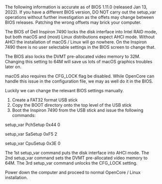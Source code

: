 The following information is accurate as of BIOS 1.11.0 (released Jan 13, 2022). If you have a different BIOS version, DO NOT carry out the setup_var operations without further investigation as the offets may change between BIOS releases. Patching the wrong offsets may brick your computer.

The BIOS of Dell Inspiron 7490 locks the disk interface into Intel RAID mode, but both macOS and (most) Linux distributions expect AHCI mode. Without AHCI the installation of macOS / Linux will go nowhere. On the Inspiron 7490 there is no user selectable settings in the BIOS screen to change that.

The BIOS also locks the DVMT pre-allocated video memory to 32M. Changing this setting to 64M will save us lots of macOS graphics troubles later on.

macOS also requires the CFG_LOCK flag be disabled. While OpenCore can handle this issue in the configuration file, we may as well do it in the BIOS.

Luckily we can change the relevant BIOS settings manually.

1. Create a FAT32 format USB stick
2. Copy the BOOT directory onto the top level of the USB stick
3. Boot the Inspiron 7490 from the USB stick and issue the following commands:

setup_var PchSetup 0x44 0

setup_var SaSetup 0xF5 2

setup_var CpuSetup 0x3E 0


The 1st setup_var command puts the disk interface into AHCI mode.
The 2nd setup_var command sets the DVMT pre-allocated video memory to 64M.
The 3rd setup_var command unlocks the CFG_LOCK setting.

Power down the computer and proceed to normal OpenCore / Linux installation.
